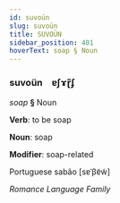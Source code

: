 ```yaml
---
id: suvoün
slug: suvoün
title: SUVOÜN
sidebar_position: 401
hoverText: soap § Noun
---
```


### suvoün&emsp;<span kind="abugida">ɐʃɤɽ̃ʄ</span>

*soap* **§** Noun

**Verb**: to be soap

**Noun**: soap

**Modifier**: soap-related

Portuguese sabão [sɐˈβɐ̃w̃]

*Romance Language Family*